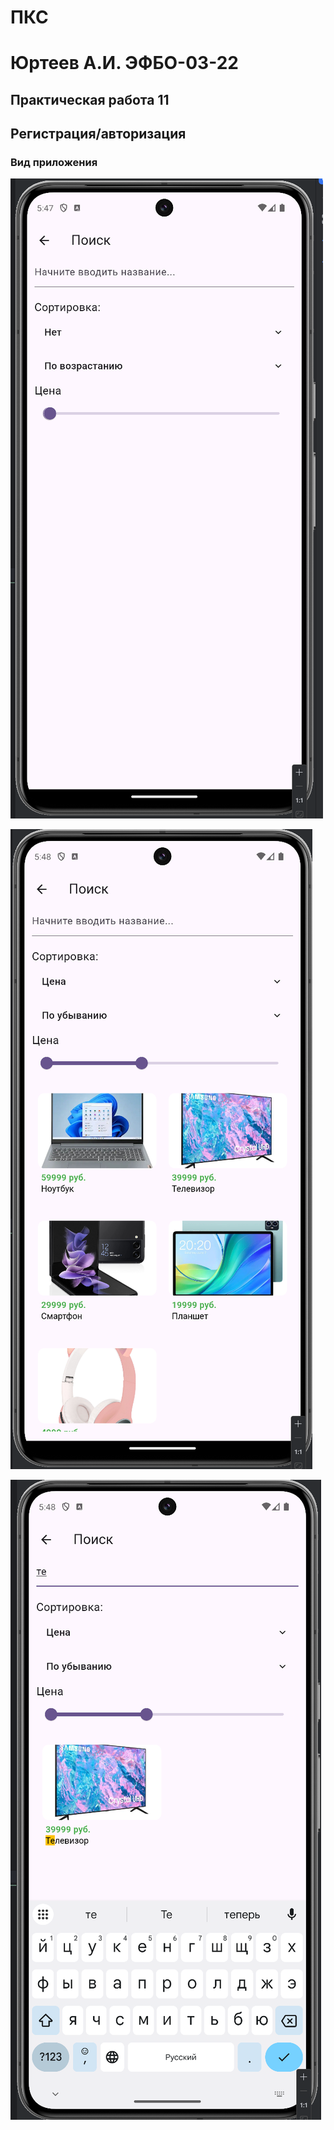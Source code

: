 # ПКС

# Юртеев А.И. ЭФБО-03-22

## Практическая работа 11
## Регистрация/авторизация

### Вид приложения

![Alt-текст](/images/pks_12_1.png "Окно поиска и сортировки")

![Alt-текст](/images/pks_12_2.png "Сортировка")

![Alt-текст](/images/pks_12_3.png "Поиск")
